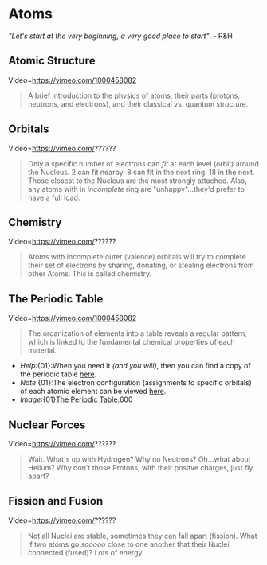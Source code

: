# Atoms
*"Let's start at the very beginning, a very good place to start"*. - R&H

## Atomic Structure
Video=https://vimeo.com/1000458082
> A brief introduction to the physics of atoms, their parts (protons, neutrons, and electrons), and their classical vs. quantum structure.

## Orbitals
Video=https://vimeo.com/??????
> Only a specific number of electrons can *fit* at each level (orbit) around the Nucleus. 2 can fit nearby. 8 can fit in the next ring. 18 in the next. Those closest to the Nucleus are the most strongly attached. Also, any atoms with in *incomplete* ring are "unhappy"...they'd prefer to have a full load.

## Chemistry
Video=https://vimeo.com/??????
> Atoms with incomplete outer (valence) orbitals will try to complete their set of electrons by sharing, donating, or stealing electrons from other Atoms. This is called chemistry.

## The Periodic Table
Video=https://vimeo.com/1000458082
> The organization of elements into a table reveals a regular pattern, which is linked to the fundamental chemical properties of each material.
- *Help*:{01}:When you need it *(and you will)*, then you can find a copy of the periodic table [here](_data/images/periodic_table.png).
- *Note*:{01}:The electron configuration (assignments to specific orbitals) of each atomic element can be viewed [here](https://en.wikipedia.org/wiki/Electron_configurations_of_the_elements_(data_page)). 
- *Image*:{01}[The Periodic Table](_data/images/periodic_table.png):600

## Nuclear Forces
Video=https://vimeo.com/??????
> Wait. What's up with Hydrogen? Why no Neutrons? Oh...what about Helium? Why don't those Protons, with their positve charges, just fly apart?

## Fission and Fusion
Video=https://vimeo.com/??????
> Not all Nuclei are stable, sometimes they can fall apart (fission). What if two atoms go *sooooo* close to one another that their Nuclei connected (fused)? Lots of energy.
